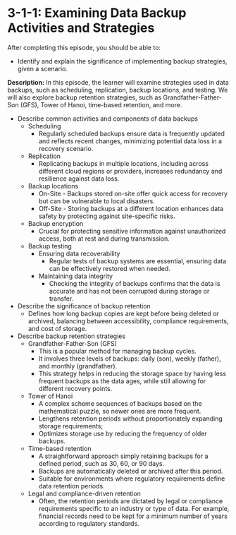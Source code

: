 # 3-1-1: Examining Data Backup Activities and Strategies

After completing this episode, you should be able to:

+ Identify and explain the significance of implementing backup strategies, given a scenario.

**Description:** In this episode, the learner will examine strategies used in data backups, such as scheduling, replication, backup locations, and testing. We will also explore backup retention strategies, such as Grandfather-Father-Son (GFS), Tower of Hanoi, time-based retention, and more.


+ Describe common activities and components of data backups
  + Scheduling
    + Regularly scheduled backups ensure data is frequently updated and reflects recent changes, minimizing potential data loss in a recovery scenario.
  + Replication  
    + Replicating backups in multiple locations, including across different cloud regions or providers, increases redundancy and resilience against data loss.
  + Backup locations  
    + On-Site - Backups stored on-site offer quick access for recovery but can be vulnerable to local disasters\.  
    + Off-Site - Storing backups at a different location enhances data safety by protecting against site-specific risks.
  + Backup encryption  
    + Crucial for protecting sensitive information against unauthorized access, both at rest and during transmission.
  + Backup testing  
    + Ensuring data recoverability
      + Regular tests of backup systems are essential, ensuring data can be effectively restored when needed.  
    + Maintaining data integrity 
      + Checking the integrity of backups confirms that the data is accurate and has not been corrupted during storage or transfer.
+ Describe the significance of backup retention
  + Defines how long backup copies are kept before being deleted or archived, balancing between accessibility, compliance requirements, and cost of storage.
+ Describe backup retention strategies
  + Grandfather-Father-Son \(GFS\)
    + This is a popular method for managing backup cycles. 
    + It involves three levels of backups: daily \(son\), weekly \(father\), and monthly \(grandfather\).
    + This strategy helps in reducing the storage space by having less frequent backups as the data ages, while still allowing for different recovery points.
  + Tower of Hanoi
    + A complex scheme sequences of backups based on the mathematical puzzle,  so newer ones are more frequent.
    + Lengthens retention periods without proportionately expanding storage requirements;
    + Optimizes storage use by reducing the frequency of older backups.
  + Time-based retention
    + A straightforward approach simply retaining backups for a defined period, such as 30, 60, or 90 days. 
    + Backups are automatically deleted or archived after this period. 
    + Suitable for environments where regulatory requirements define data retention periods.
  + Legal and compliance-driven retention
    + Often, the retention periods are dictated by legal or compliance requirements specific to an industry or type of data. For example, financial records need to be kept for a minimum number of years according to regulatory standards.
